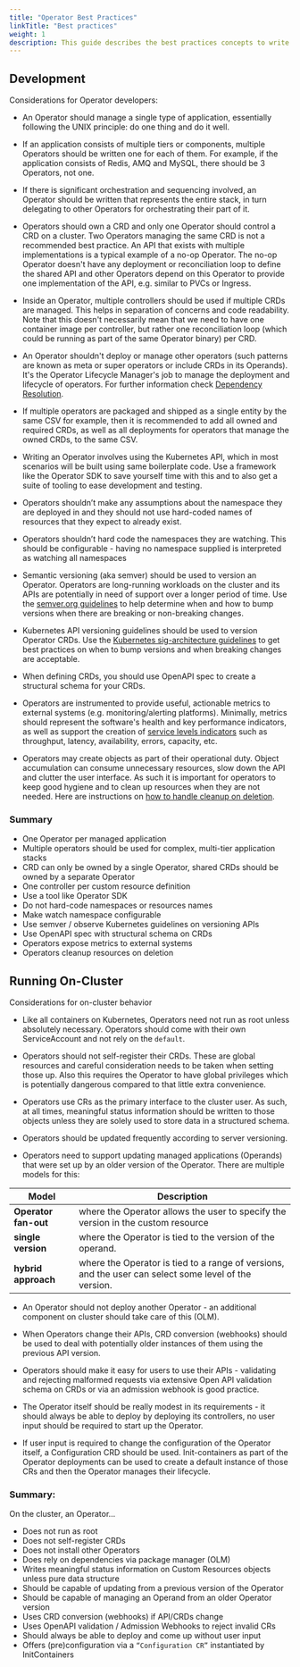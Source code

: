 ```yaml
---
title: "Operator Best Practices"
linkTitle: "Best practices"
weight: 1
description: This guide describes the best practices concepts to write operators.
---
```


## Development

Considerations for Operator developers:

- An Operator should manage a single type of application, essentially following the UNIX principle: do one thing and do it well.

- If an application consists of multiple tiers or components, multiple Operators should be written one for each of them. For example, if the application consists of Redis, AMQ and MySQL, there should be 3 Operators, not one.

- If there is significant orchestration and sequencing involved, an Operator should be written that represents the entire stack, in turn delegating to other Operators for orchestrating their part of it.

- Operators should own a CRD and only one Operator should control a CRD on a cluster. Two Operators managing the same CRD is not a recommended best practice. An API that exists with multiple implementations is a typical example of a no-op Operator. The no-op Operator doesn't have any deployment or reconciliation loop to define the shared API and other Operators depend on this Operator to provide one implementation of the API, e.g. similar to PVCs or Ingress. 

- Inside an Operator, multiple controllers should be used if multiple CRDs are managed. This helps in separation of concerns and code readability. Note that this doesn't necessarily mean that we need to have one container image per controller, but rather one reconciliation loop (which could be running as part of the same Operator binary) per CRD.

- An Operator shouldn't deploy or manage other operators (such patterns are known as meta or super operators or include CRDs in its Operands). It's the Operator Lifecycle Manager's job to manage the deployment and lifecycle of operators. For further information check [Dependency Resolution][Dependency Resolution].

- If multiple operators are packaged and shipped as a single entity by the same CSV for example, then it is recommended to add all owned and required CRDs, as well as all deployments for operators that manage the owned CRDs, to the same CSV.

- Writing an Operator involves using the Kubernetes API, which in most scenarios will be built using same boilerplate code. Use a framework like the Operator SDK to save yourself time with this and to also get a suite of tooling to ease development and testing.

- Operators shouldn’t make any assumptions about the namespace they are deployed in and they should not use hard-coded names of resources that they expect to already exist.

- Operators shouldn’t hard code the namespaces they are watching. This should be configurable - having no namespace supplied is interpreted as watching all namespaces

- Semantic versioning (aka semver) should be used to version an Operator. Operators are long-running workloads on the cluster and its APIs are potentially in need of support over a longer period of time. Use the [semver.org guidelines](https://semver.org) to help determine when and how to bump versions when there are breaking or non-breaking changes.

- Kubernetes API versioning guidelines should be used to version Operator CRDs. Use the [Kubernetes sig-architecture guidelines](https://github.com/kubernetes/community/blob/master/contributors/devel/sig-architecture/api_changes.md#so-you-want-to-change-the-api) to get best practices on when to bump versions and when breaking changes are acceptable.

- When defining CRDs, you should use OpenAPI spec to create a structural schema for your CRDs.

- Operators are instrumented to provide useful, actionable metrics to external systems (e.g. monitoring/alerting platforms).  Minimally, metrics should represent the software's health and key performance indicators, as well as support the creation of [service levels indicators](https://en.wikipedia.org/wiki/Service_level_indicator) such as throughput, latency, availability, errors, capacity, etc.

- Operators may create objects as part of their operational duty. Object accumulation can consume unnecessary resources, slow down the API and clutter the user interface. As such it is important for operators to keep good hygiene and to clean up resources when they are not needed. Here are instructions on [how to handle cleanup on deletion][advanced-topics].

### Summary

- One Operator per managed application
- Multiple operators should be used for complex, multi-tier application stacks
- CRD can only be owned by a single Operator, shared CRDs should be owned by a separate Operator
- One controller per custom resource definition
- Use a tool like Operator SDK
- Do not hard-code namespaces or resources names
- Make watch namespace configurable
- Use semver / observe Kubernetes guidelines on versioning APIs
- Use OpenAPI spec with structural schema on CRDs
- Operators expose metrics to external systems
- Operators cleanup resources on deletion

## Running On-Cluster

Considerations for on-cluster behavior

- Like all containers on Kubernetes, Operators need not run as root unless absolutely necessary. Operators should come with their own ServiceAccount and not rely on the `default`.

- Operators should not self-register their CRDs. These are global resources and careful consideration needs to be taken when setting those up. Also this requires the Operator to have global privileges which is potentially dangerous compared to that little extra convenience.

- Operators use CRs as the primary interface to the cluster user. As such, at all times, meaningful status information should be written to those objects unless they are solely used to store data in a structured schema.

- Operators should be updated frequently according to server versioning.

- Operators need to support updating managed applications (Operands) that were set up by an older version of the Operator. There are multiple models for this:

| Model | Description | 
| ------ | ----- |
| **Operator fan-out** | where the Operator allows the user to specify the version in the custom resource |
| **single version** | where the Operator is tied to the version of the operand. |
| **hybrid approach** | where the Operator is tied to a range of versions, and the user can select some level of the version. |

- An Operator should not deploy another Operator - an additional component on cluster should take care of this (OLM).

- When Operators change their APIs, CRD conversion (webhooks) should be used to deal with potentially older instances of them using the previous API version.

- Operators should make it easy for users to use their APIs - validating and rejecting malformed requests via extensive Open API validation schema on CRDs or via an admission webhook is good practice.

- The Operator itself should be really modest in its requirements - it should always be able to deploy by deploying its controllers, no user input should be required to start up the Operator.

- If user input is required to change the configuration of the Operator itself, a Configuration CRD should be used. Init-containers as part of the Operator deployments can be used to create a default instance of those CRs and then the Operator manages their lifecycle.

### Summary:

On the cluster, an Operator...

- Does not run as root
- Does not self-register CRDs
- Does not install other Operators
- Does rely on dependencies via package manager (OLM)
- Writes meaningful status information on Custom Resources objects unless pure data structure
- Should be capable of updating from a previous version of the Operator
- Should be capable of managing an Operand from an older Operator version
- Uses CRD conversion (webhooks) if API/CRDs change
- Uses OpenAPI validation / Admission Webhooks to reject invalid CRs
- Should always be able to deploy and come up without user input
- Offers (pre)configuration via a `“Configuration CR”` instantiated by InitContainers

[Dependency Resolution]: https://olm.operatorframework.io/docs/concepts/olm-architecture/dependency-resolution/
[advanced-topics]:/docs/building-operators/golang/advanced-topics#handle-cleanup-on-deletion
